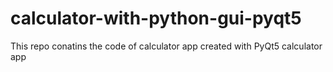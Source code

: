 # calculator-with-python-gui-pyqt5
This repo conatins the code of calculator app created with PyQt5
calculator app
